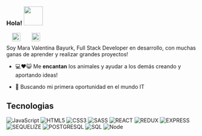 
### Hola! <img src="https://media.giphy.com/media/mGcNjsfWAjY5AEZNw6/giphy.gif" width="50">


[<img style='margin:0 15px' align="left" alt="MARA VALENTINA BAYURK | LinkedIn" width="22px" src="https://cdn.jsdelivr.net/npm/simple-icons@v3/icons/linkedin.svg" />][linkedin] 
[<img style='margin:0 15px' align="left" alt="maravalentinabayurk | codewars" width="22px" src="https://cdn.jsdelivr.net/npm/simple-icons@3.12.1/icons/codewars.svg" />][codewars]

<br />

Soy Mara Valentina Bayurk, Full Stack Developer en desarrollo, con muchas ganas de aprender y realizar grandes proyectos!

- 💻❤😺 Me **encantan** los animales y ayudar a los demás creando y aportando ideas!

- 🚀 Buscando mi primera oportunidad en el mundo IT 


## Tecnologias

![JavaScript](https://img.shields.io/badge/-JavaScript-000000?style=flat&logo=javascript)
![HTML5](https://img.shields.io/badge/-HTML5-000000?style=flat&logo=html5)
![CSS3](https://img.shields.io/badge/-CSS-000000?style=flat&logo=css3)
![SASS](https://img.shields.io/badge/-SASS-000000?style=flat&logo=sass)
![REACT](https://img.shields.io/badge/-REACT-000000?style=flat&logo=react)
![REDUX](https://img.shields.io/badge/-REDUX-000000?style=flat&logo=redux)
![EXPRESS](http://img.shields.io/badge/-EXPRESS.JS-000000?style=flat&logo=) 
![SEQUELIZE](http://img.shields.io/badge/-SEQUELIZE-000000?style=flat&logo=) 
![POSTGRESQL](https://img.shields.io/badge/-POSGRESQL-000000?style=flat&logo=postgresql)
![SQL](https://img.shields.io/badge/-SQL-000000?style=flat&logo=mysql)
![Node](https://img.shields.io/badge/-Node-000000?style=flat&logo=node.js) 


[linkedin]: https://www.linkedin.com/in/mara-bayurk/
[codewars]:https://www.codewars.com/users/MaraBayurk
